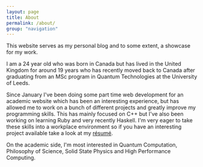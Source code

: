 ```yaml
---
layout: page
title: About
permalink: /about/
group: "navigation"
---
```


This website serves as my personal blog and to some extent, a showcase for my
work.

I am a 24 year old who was born in Canada but has lived in the United Kingdom
for around 19 years who has recently moved back to Canada after graduating from an
MSc program in Quantum Technologies at the University of Leeds.

Since January I've been doing some part time web development for an academic
website which has been an interesting experience, but has allowed me to work on
a bunch of different projects and greatly improve my programming skills. This
has mainly focused on C++ but I've also been working on learning Ruby and very
recently Haskell. I'm very eager to take these skills into a workplace environment
so if you have an interesting project available take a look at my [résumé][resume].

On the academic side, I'm most interested in Quantum Computation,
Philosophy of Science, Solid State Physics and High Performance Computing.



[resume]:  https://jchildren.github.io/resume
